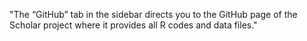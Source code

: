 "The “GitHub” tab in the sidebar directs you to the GitHub page of the Scholar project where it provides all R codes and data files."
